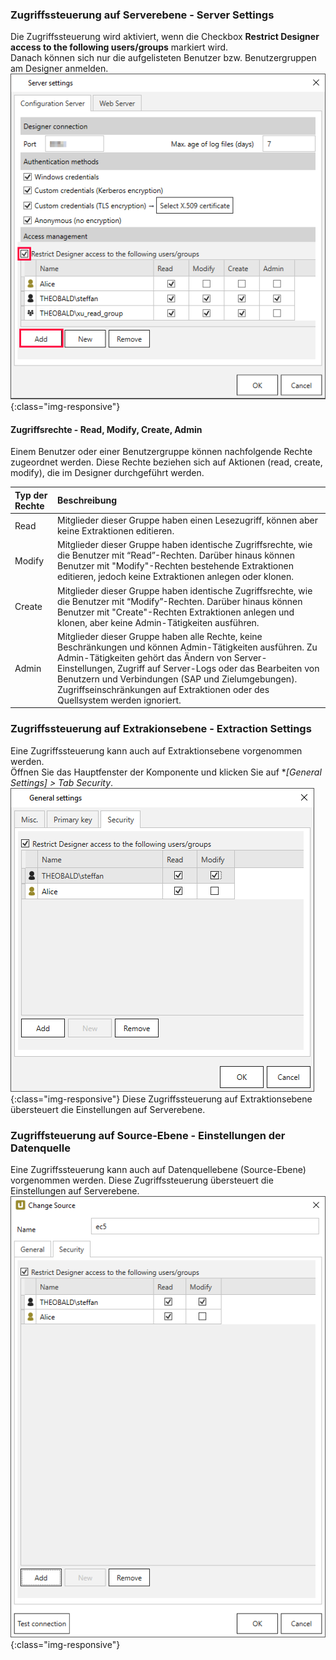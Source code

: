 
### Zugriffssteuerung auf Serverebene - Server Settings

Die Zugriffssteuerung wird aktiviert, wenn die Checkbox **Restrict Designer access to the following users/groups** markiert wird.<br>
Danach können sich nur die aufgelisteten Benutzer bzw. Benutzergruppen am Designer anmelden.
![Server-Settings_](/img/content/Server-Settings.png){:class="img-responsive"}


#### Zugriffsrechte - Read, Modify, Create, Admin

Einem Benutzer oder einer Benutzergruppe können nachfolgende Rechte zugeordnet werden. Diese Rechte beziehen sich auf Aktionen (read, create, modify), die im Designer durchgeführt werden. 

| Typ der Rechte | Beschreibung |
| :------ |:--- | 
| Read | Mitglieder dieser Gruppe haben einen Lesezugriff, können aber keine Extraktionen editieren.|
| Modify | Mitglieder dieser Gruppe haben identische Zugriffsrechte, wie die Benutzer mit “Read”-Rechten. Darüber hinaus können Benutzer mit "Modify"-Rechten bestehende Extraktionen editieren, jedoch keine Extraktionen anlegen oder klonen.|
|Create| Mitglieder dieser Gruppe haben identische Zugriffsrechte, wie die Benutzer mit “Modify”-Rechten. Darüber hinaus können Benutzer mit "Create"-Rechten Extraktionen anlegen und klonen, aber keine Admin-Tätigkeiten ausführen.|
|Admin|Mitglieder dieser Gruppe haben alle Rechte, keine Beschränkungen und können Admin-Tätigkeiten ausführen. Zu Admin-Tätigkeiten gehört das Ändern von Server-Einstellungen, Zugriff auf Server-Logs oder das Bearbeiten von Benutzern und Verbindungen (SAP und Zielumgebungen). Zugriffseinschränkungen auf Extraktionen oder des Quellsystem werden ignoriert.|


### Zugriffssteuerung auf Extrakionsebene - Extraction Settings 
Eine Zugriffssteuerung kann auch auf Extraktionsebene vorgenommen werden. <br>
Öffnen Sie das Hauptfenster der Komponente und klicken Sie auf **[General Settings] > Tab *Security**. 
![Extraction-Settings_](/img/content/XU_Extraction_Security3.png){:class="img-responsive"}
Diese Zugriffssteuerung auf Extraktionsebene übersteuert die Einstellungen auf Serverebene.


### Zugriffsteuerung auf Source-Ebene - Einstellungen der Datenquelle
Eine Zugriffssteuerung kann auch auf Datenquellebene (Source-Ebene) vorgenommen werden. Diese Zugriffssteuerung übersteuert die Einstellungen auf Serverebene.
![Server-Settings_](/img/content/XU_Extraction_Security2.png){:class="img-responsive"}


